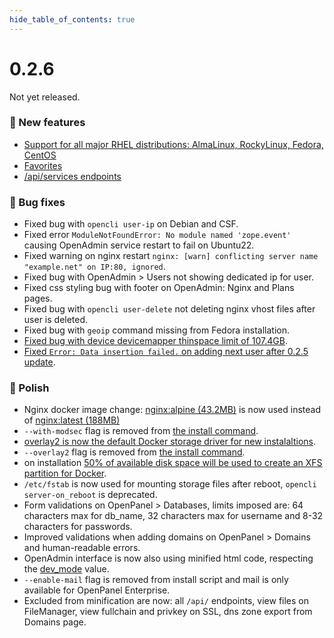 ```yaml
--- 
hide_table_of_contents: true
---
```


# 0.2.6

Not yet released.

### 🚀 New features
- [Support for all major RHEL distributions: AlmaLinux, RockyLinux, Fedora, CentOS](/blog/openpanel-rhel-support)
- [Favorites](#)
- [/api/services endpoints](https://dev.openpanel.com/api/endpoints.html#Services)

### 🐛 Bug fixes
- Fixed bug with `opencli user-ip` on Debian and CSF.
- Fixed error `ModuleNotFoundError: No module named 'zope.event'` causing OpenAdmin service restart to fail on Ubuntu22.
- Fixed warning on nginx restart `nginx: [warn] conflicting server name "example.net" on IP:80, ignored`.
- Fixed bug with OpenAdmin > Users not showing dedicated ip for user.
- Fixed css styling bug with footer on OpenAdmin: Nginx and Plans pages.
- Fixed bug with `opencli user-delete` not deleting nginx vhost files after user is deleted.
- Fixed bug with `geoip` command missing from Fedora installation.
- [Fixed bug with device devicemapper thinspace limit of 107.4GB](https://community.openpanel.com/d/8-switching-docker-storage-engine-from-devicemapper-to-overlay2-storage/2).
- [Fixed `Error: Data insertion failed.` on adding next user after 0.2.5 update](https://github.com/stefanpejcic/OpenPanel/issues/162).

### 💅 Polish
- Nginx docker image change: [nginx:alpine (43.2MB)](https://hub.docker.com/layers/library/nginx/mainline-alpine/images/sha256-0c57fe90551cfd8b7d4d05763c5018607b296cb01f7e0ff44b7d047353ed8cc0?context=explore) is now used instead of [nginx:latest (188MB)](https://hub.docker.com/layers/library/nginx/latest/images/sha256-5f0574409b3add89581b96c68afe9e9c7b284651c3a974b6e8bac46bf95e6b7f?context=explore)
- `--with-modsec` flag is removed from [the install command](/install).
- [overlay2 is now the default Docker storage driver for new instalaltions](https://community.openpanel.com/d/8-switching-docker-storage-engine-from-devicemapper-to-overlay2-storage/2).
- `--overlay2` flag is removed from [the install command](/install).
- on installation [50% of available disk space will be used to create an XFS partition for Docker](https://community.openpanel.com/d/8-switching-docker-storage-engine-from-devicemapper-to-overlay2-storage/2). 
- `/etc/fstab` is now used for mounting storage files after reboot, `opencli server-on_reboot` is deprecated.
- Form validations on OpenPanel > Databases, limits imposed are: 64 characters max for db_name, 32 characters max for username and 8-32 characters for passwords.
- Improved validations when adding domains on OpenPanel > Domains and human-readable errors.
- OpenAdmin interface is now also using minified html code, respecting the [dev_mode](https://dev.openpanel.com/cli/commands.html#dev-mode) value.
- `--enable-mail` flag is removed from install script and mail is only available for OpenPanel Enterprise.
- Excluded from minification are now: all `/api/` endpoints, view files on FileManager, view fullchain and privkey on SSL, dns zone export from Domains page.

